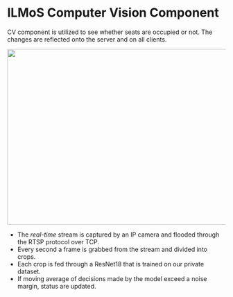 # ILMoS Computer Vision Component

CV component is utilized to see whether seats are occupied or not. The changes are reflected onto the server and on all clients.

<p align="center">
  <img src="https://media.giphy.com/media/8NEOz5DPOduuZ0nJqG/giphy.gif" width="720" height="405"/>
</p>

- The *real-time* stream is captured by an IP camera and flooded through the RTSP protocol over TCP.
- Every second a frame is grabbed from the stream and divided into crops.
- Each crop is fed through a ResNet18 that is trained on our private dataset.
- If moving average of decisions made by the model exceed a noise margin, status are updated.
